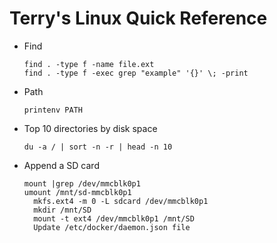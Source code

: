 # Terry's Linux Quick Reference

- Find
  ```
  find . -type f -name file.ext
  find . -type f -exec grep "example" '{}' \; -print
  ```
- Path
  ```
  printenv PATH
  ```
- Top 10 directories by disk space
  ```
  du -a / | sort -n -r | head -n 10
  ```
- Append a SD card
  ```
  mount |grep /dev/mmcblk0p1
  umount /mnt/sd-mmcblk0p1
	mkfs.ext4 -m 0 -L sdcard /dev/mmcblk0p1
	mkdir /mnt/SD
	mount -t ext4 /dev/mmcblk0p1 /mnt/SD
	Update /etc/docker/daemon.json file
  ```
